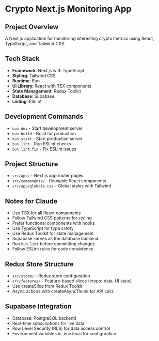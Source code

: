 # Crypto Next.js Monitoring App

## Project Overview
A Next.js application for monitoring interesting crypto metrics using React, TypeScript, and Tailwind CSS.

## Tech Stack
- **Framework**: Next.js with TypeScript
- **Styling**: Tailwind CSS
- **Runtime**: Bun
- **UI Library**: React with TSX components
- **State Management**: Redux Toolkit
- **Database**: Supabase
- **Linting**: ESLint

## Development Commands
- `bun dev` - Start development server
- `bun build` - Build for production  
- `bun start` - Start production server
- `bun lint` - Run ESLint checks
- `bun lint:fix` - Fix ESLint issues

## Project Structure
- `src/app/` - Next.js app router pages
- `src/components/` - Reusable React components
- `src/app/globals.css` - Global styles with Tailwind

## Notes for Claude
- Use TSX for all React components
- Follow Tailwind CSS patterns for styling
- Prefer functional components with hooks
- Use TypeScript for type safety
- Use Redux Toolkit for state management
- Supabase serves as the database backend
- Run `bun lint` before committing changes
- Follow ESLint rules for code consistency

## Redux Store Structure
- `src/store/` - Redux store configuration
- `src/features/` - Feature-based slices (crypto data, UI state)
- Use createSlice from Redux Toolkit
- Async actions with createAsyncThunk for API calls

## Supabase Integration
- Database: PostgreSQL backend
- Real-time subscriptions for live data
- Row Level Security (RLS) for data access control
- Environment variables in .env.local for configuration